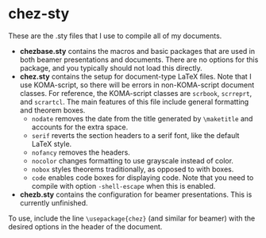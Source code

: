 # chez-sty

These are the .sty files that I use to compile all of my documents.

* **chezbase.sty** contains the macros and basic packages that are used in both beamer presentations and documents. There are no options for this package, and you typically should not load this directly.
* **chez.sty** contains the setup for document-type LaTeX files. Note that I use KOMA-script, so there will be errors in non-KOMA-script document classes. For reference, the KOMA-script classes are `scrbook`, `scrreprt`, and `scrartcl`. The main features of this file include general formatting and theorem boxes.
   * `nodate` removes the date from the title generated by `\maketitle` and accounts for the extra space.
   * `serif` reverts the section headers to a serif font, like the default LaTeX style.
   * `nofancy` removes the headers.
   * `nocolor` changes formatting to use grayscale instead of color.
   * `nobox` styles theorems traditionally, as opposed to with boxes.
   * `code` enables code boxes for displaying code. Note that you need to compile with option `-shell-escape` when this is enabled.
* **chezb.sty** contains the configuration for beamer presentations. This is currently unfinished.

To use, include the line `\usepackage{chez}` (and similar for beamer) with the desired options in the header of the document.
